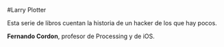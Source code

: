 #Larry Plotter

Esta serie de libros cuentan la historia de un hacker de los que hay pocos.

**Fernando Cordon**, profesor de Processing y de iOS.